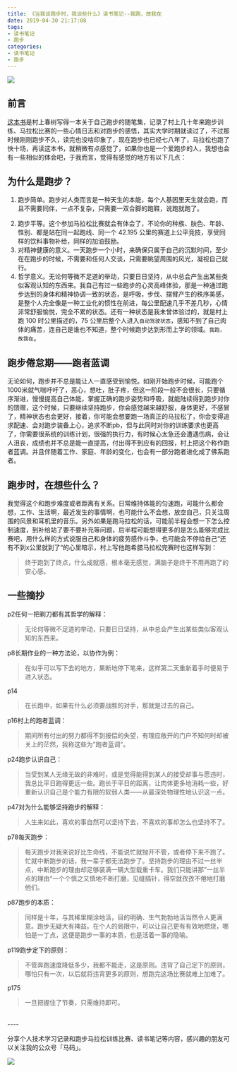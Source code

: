 ```yaml
---
title: 《当我谈跑步时，我谈些什么》读书笔记--我跑，故我在
date: 2019-04-30 21:17:08
tags:
- 读书笔记
- 跑步
categories:
- 读书笔记
- 跑步
---
```



![](https://liangjinggege.com/timg.jpeg)

## 前言

[这本书](https://book.douban.com/subject/3369600/)是村上春树写得一本关于自己跑步的随笔集，记录了村上几十年来跑步训练、马拉松比赛的一些心情日志和对跑步的感悟，其实大学时期就读过了，不过那时候刚刚跑步不久，读完也没啥印象了，现在跑步也已经七八年了，马拉松也跑了快十场，再读这本书，就稍微有点感觉了，如果你也是一个爱跑步的人，我想也会有一些相似的体会吧，于我而言，觉得有感觉的地方有以下几点：

## 为什么是跑步？
1. 跑步简单。跑步对人类而言是一种天生的本能，每个人基因里天生就会跑，而且不需要同伴，一点不复杂，只需要一双合脚的跑鞋，说跑就跑了。
<!--more-->

2. 跑步平等。这个参加马拉松比赛就会有体会了，不论你的种族、肤色、年龄、性别、都是站在同一起跑线、同一个 42.195 公里的赛道上公平竞技，享受同样的饮料事物补给，同样的加油鼓励。
3. 对精神健康的意义。一天跑步一个小时，来确保只属于自己的沉默时间，至少在在跑步的时候，不需要和任何人交谈，只需要眺望周围的风光，凝视自己就行。
4. 哲学意义。无论何等微不足道的举动，只要日日坚持，从中总会产生出某些类似客观认知的东西来。我自己有过一些跑步的心灵高峰体验，那是一种通过跑步达到的身体和精神协调一致的状态，是呼吸，步伐、摆臂产生的秩序美感，是整个人完全像是一种工业化的惯性在前进，每公里配速几乎不差几秒，心情非常舒服愉悦，完全不累的状态。还有一种状态是我未曾体验过的，就是村上跑 100 时公里描述的，75 公里后整个人进入`自动驾驶状态`，感知不到了自己肉体的痛苦，连自己是谁也不知道，整个时候跑步达到形而上学的领域。`我跑，故我在`。


## 跑步倦怠期——跑者蓝调

无论如何，跑步并不总是能让人一直感受到愉悦。如刚开始跑步时候，可能跑个1000米就气喘吁吁了，恶心，想吐，肚子疼，但这一阶段一般不会很长，只要循序渐进，慢慢提高自己体能，掌握正确的跑步姿势和呼吸，就能陆续得到跑步对你的馈赠，这个时候，只要继续坚持跑步，你会感觉越来越舒服，身体更好，不感冒了，精神状态也会更好，接着，你可能会想要跑一场真正的马拉松了，你会变得追求配速、会对跑步装备上心，追求不断pb，但与此同时对你的训练要求也更高了，你需要很系统的训练计划，很强的执行力，有时候心太急还会遭遇伤病，会让人沮丧，成绩也并不总是能一直提高，付出得不到应有的回报，村上把这个称作跑者蓝调。并且伴随着工作、家庭、年龄的变化，也会有一部分跑者进化成了佛系跑者。

## 跑步时，在想些什么？

我觉得这个和跑步难度或者距离有关系。日常维持体能的匀速跑，可能什么都会想，工作、生活啊，最近发生的事情啊，也可能什么不会想，放空自己，只关注周围的风景和耳机里的音乐。另外如果是跑马拉松的话，可能前半程会想一下怎么控制速度，到补给站了要不要补充等问题，后半程可能想得更多的是怎么能够完成比赛吧，用什么样的方式说服自己和身体的疲劳感作斗争，也可能会不停给自己“还有不到x公里就到了“的心里暗示，村上写他跑希腊马拉松完赛时也这样写到：

>终于跑到了终点，什么成就感，根本毫无感觉，满脑子是终于不用再跑了的安心感。

## 一些摘抄

p2任何一把剃刀都有其哲学的解释：
>无论何等微不足道的举动，只要日日坚持，从中总会产生出某些类似客观认知的东西来。

p8长期作业的一种方法论，以协作为例：
>在似乎可以写下去的地方，果断地停下笔来，这样第二天重新着手时便易于进入状态。

p14
>在长跑中，如果有什么必须要战胜的对手，那就是过去的自己。

p16村上的跑者蓝调：
>期间所有付出的努力都得不到报偿的失望，有理应敞开的门户不知何时却被关上的茫然，我称这些为”跑者蓝调“。

p24跑步认识自己：
>当受到某人无缘无故的非难时，或是觉得能得到某人的接受却事与愿违时，我总比平日跑得更远一些。跑长于平日的距离，让肉体更多地消耗一些，好重新认识自己是个能力有限的软弱人类——从最深处物理性地认识这一点。

p47对为什么能够坚持跑步的解释：
>人生来如此，喜欢的事自然可以坚持下去，不喜欢的事却怎么也坚持不了。

p78每天跑步：
>每天跑步对我来说好比生命线，不能说忙就抛开不管，或者停下来不跑了。忙就中断跑步的话，我一辈子都无法跑步了。坚持跑步的理由不过一丝半点，中断跑步的理由却足够装满一辆大型载重卡车。我们只能讲那”一丝半点的理由“一个个慎之又慎地不断打磨，见缝插针，得空就孜孜不倦地打磨他们。


p87跑步的本质：
>同样是十年，与其稀里糊涂地活，目的明确、生气勃勃地活当然令人更满意。跑步无疑大有裨益。在个人的局限中，可以让自己更有有效地燃烧，哪怕是一丁点，这便是跑步一事的本质，也是活着一事的隐喻。

p119跑步定下的原则：
>不管奔跑速度降低多少，我都不能走，这是原则。违背了自己定下的原则，哪怕只有一次，以后就将违背更多的原则，想跑完这场比赛就难上加难了。

p175
>一旦把握住了节奏，只需维持即可。

</br>
----

分享个人技术学习记录和跑步马拉松训练比赛、读书笔记等内容，感兴趣的朋友可以关注我的公众号「马码」。

![](https://liangjinggege.com/qrcode_for_gh_0be790c1f754_258.jpg)